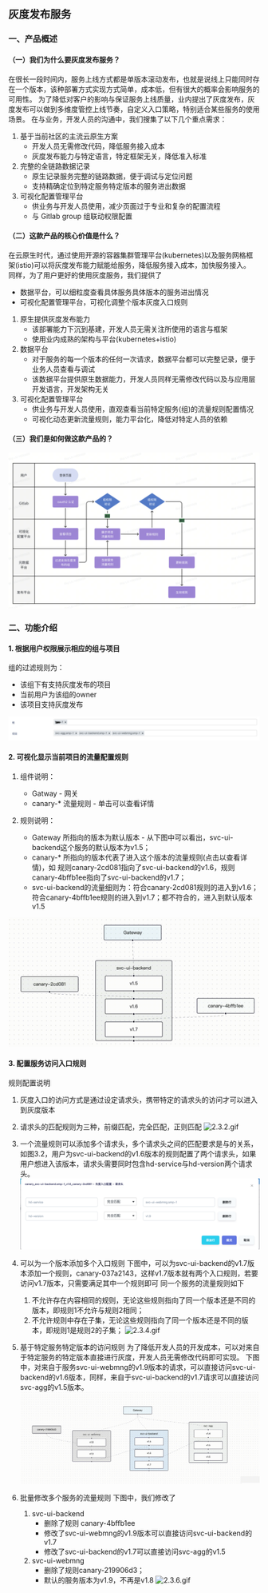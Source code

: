 ## 灰度发布服务

### 一、产品概述

#### （一）我们为什么要灰度发布服务？

在很长一段时间内，服务上线方式都是单版本滚动发布，也就是说线上只能同时存在一个版本，该种部署方式实现方式简单，成本低，但有很大的概率会影响服务的可用性。
为了降低对客户的影响与保证服务上线质量，业内提出了灰度发布，灰度发布可以做到多维度管控上线节奏，自定义入口策略，特别适合某些服务的使用场景。
在与业务，开发人员的沟通中，我们搜集了以下几个重点需求：

1. 基于当前社区的主流云原生方案
   - 开发人员无需修改代码，降低服务接入成本
   - 灰度发布能力与特定语言，特定框架无关，降低准入标准
2. 完整的全链路数据记录
   - 原生记录服务完整的链路数据，便于调试与定位问题
   - 支持精确定位到特定服务特定版本的服务进出数据
3. 可视化配置管理平台
   - 供业务与开发人员使用，减少页面过于专业和复杂的配置流程
   - 与 Gitlab group 组联动权限配置

#### （二）这款产品的核心价值是什么？
在云原生时代，通过使用开源的容器集群管理平台(kubernetes)以及服务网格框架(istio)可以将灰度发布能力赋能给服务，降低服务接入成本，加快服务接入。  
同样，为了用户更好的使用灰度服务，我们提供了
   - 数据平台，可以细粒度查看具体服务具体版本的服务进出情况
   - 可视化配置管理平台，可视化调整个版本灰度入口规则

1. 原生提供灰度发布能力
   - 该部署能力下沉到基建，开发人员无需关注所使用的语言与框架
   - 使用业内成熟的架构与平台(kubernetes+istio)
2. 数据平台
   - 对于服务的每一个版本的任何一次请求，数据平台都可以完整记录，便于业务人员查看与调试
   - 该数据平台提供原生数据能力，开发人员同样无需修改代码以及与应用层开发语言，开发架构无关
3. 可视化配置管理平台
   - 供业务与开发人员使用，直观查看当前特定服务(组)的流量规则配置情况
   - 可视化动态更新流量规则，能力平台化，降低对特定人员的依赖

#### （三）我们是如何做这款产品的？
<p align="center">
   <img src="images/flow.png">
</p>

### 二、功能介绍
#### 1. 根据用户权限展示相应的组与项目  
   组的过滤规则为：
   - 该组下有支持灰度发布的项目
   - 当前用户为该组的owner
   - 该项目支持灰度发布
<p align="center">
   <img src="images/group_projects.png">
</p>

#### 2. 可视化显示当前项目的流量配置规则
1. 组件说明：
   - Gatway  - 网关
   - canary-* 流量规则 - 单击可以查看详情
   
2. 规则说明：
   - Gateway 所指向的版本为默认版本 - 从下图中可以看出，svc-ui-backend这个服务的默认版本为v1.5；
   - canary-* 所指向的版本代表了进入这个版本的流量规则(点击以查看详情)，如 规则canary-2cd081指向了svc-ui-backend的v1.6，规则canary-4bffb1ee指向了svc-ui-backend的v1.7；
   - svc-ui-backend的流量细则为：符合canary-2cd081规则的进入到v1.6；符合canary-4bffb1ee规则的进入到v1.7；都不符合的，进入到默认版本v1.5

![2.2.gif](images%2F2.2.gif)

#### 3. 配置服务访问入口规则
   规则配置说明
1. 灰度入口的访问方式是通过设定请求头，携带特定的请求头的访问才可以进入到灰度版本

2. 请求头的匹配规则为三种，前缀匹配，完全匹配，正则匹配
![2.3.2.gif](images%2F2.3.2.gif)

3. 一个流量规则可以添加多个请求头，多个请求头之间的匹配要求是与的关系，如图3.2，用户为svc-ui-backend的v1.6版本的规则配置了两个请求头，如果用户想进入该版本，请求头需要同时包含hd-service与hd-version两个请求头。
![2.3.3.gif](images%2F2.3.3.png)

4. 可以为一个版本添加多个入口规则
   下图中，可以为svc-ui-backend的v1.7版本添加一个规则，canary-037a2143，这样v1.7版本就有两个入口规则，若要访问v1.7版本，只需要满足其中一个规则即可
   同一个服务的流量规则如下
   1. 不允许存在内容相同的规则，无论这些规则指向了同一个版本还是不同的版本，即规则1不允许与规则2相同；
   2. 不允许规则中存在子集，无论这些规则指向了同一个版本还是不同的版本，即规则1是规则2的子集；
![2.3.4.gif](images%2F2.3.4.gif)

5. 基于特定服务特定版本的访问规则
   为了降低开发人员的开发成本，可以对来自于特定服务的特定版本直接进行灰度，开发人员无需修改代码即可实现。
   下图中，对来自于服务svc-ui-webmng的v1.9版本的请求，可以直接访问svc-ui-backend的v1.6版本，同样，来自于svc-ui-backend的v1.7请求可以直接访问svc-agg的v1.5版本。
![2.3.5.gif](images%2F2.3.5.gif)

6. 批量修改多个服务的流量规则
   下图中，我们修改了
   1. svc-ui-backend
      - 删除了规则 canary-4bffb1ee
      - 修改了svc-ui-webmng的v1.9版本可以直接访问svc-ui-backend的v1.7
      - 修改了svc-ui-backend的v1.7可以直接访问svc-agg的v1.5
   2. svc-ui-webmng
      - 删除了规则canary-219906d3；
      - 默认的服务版本为v1.9，不再是v1.8
![2.3.6.gif](images%2F2.3.6.gif)
